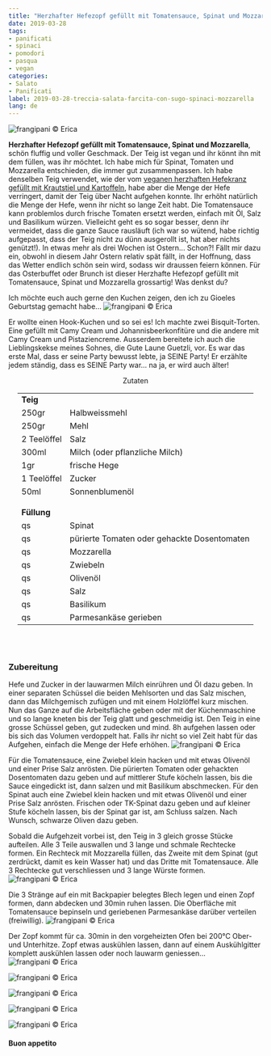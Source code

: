 ```yaml
---
title: "Herzhafter Hefezopf gefüllt mit Tomatensauce, Spinat und Mozzarella"
date: 2019-03-28
tags:
- panificati
- spinaci
- pomodori
- pasqua
- vegan
categories:
- Salato
- Panificati
label: 2019-03-28-treccia-salata-farcita-con-sugo-spinaci-mozzarella
lang: de
---
```

![](../2019-03-28-treccia-salata-farcita-con-salsa-al-pomodoro-spinaci-mozzarella/header.jpeg "frangipani © Erica")

**Herzhafter Hefezopf gefüllt mit Tomatensauce, Spinat und Mozzarella**, schön fluffig und voller Geschmack. Der Teig ist vegan und ihr könnt ihn mit dem füllen, was ihr möchtet. Ich habe mich für Spinat, Tomaten und Mozzarella entschieden, die immer gut zusammenpassen. Ich habe denselben Teig verwendet, wie der vom <a href="https://frangipani.raiano.ch/2016-09-26-pan-brioche-farcito-de/" target="_blank">veganen herzhaften Hefekranz gefüllt mit Krautstiel und Kartoffeln</a>, habe aber die Menge der Hefe verringert, damit der Teig über Nacht aufgehen konnte. Ihr erhöht natürlich die Menge der Hefe, wenn ihr nicht so lange Zeit habt. Die Tomatensauce kann problemlos durch frische Tomaten ersetzt werden, einfach mit Öl, Salz und Basilikum würzen. Vielleicht geht es so sogar besser, denn ihr vermeidet, dass die ganze Sauce rausläuft (ich war so wütend, habe richtig aufgepasst, dass der Teig nicht zu dünn ausgerollt ist, hat aber nichts genützt!). In etwas mehr als drei Wochen ist Ostern... Schon?! Fällt mir dazu ein, obwohl in diesem Jahr Ostern relativ spät fällt, in der Hoffnung, dass das Wetter endlich schön sein wird, sodass wir draussen feiern können. Für das Osterbuffet oder Brunch ist dieser Herzhafte Hefezopf gefüllt mit Tomatensauce, Spinat und Mozzarella grossartig! Was denkst du?

Ich möchte euch auch gerne den Kuchen zeigen, den ich zu Gioeles Geburtstag gemacht habe...
![](../2019-03-28-treccia-salata-farcita-con-salsa-al-pomodoro-spinaci-mozzarella/tortagioele.jpeg "frangipani © Erica")

Er wollte einen Hook-Kuchen und so sei es! Ich machte zwei Bisquit-Torten. Eine gefüllt mit Camy Cream und Johannisbeerkonfitüre und die andere mit Camy Cream und Pistaziencreme. Ausserdem bereitete ich auch die Lieblingskekse meines Sohnes, die Gute Laune Guetzli, vor. Es war das erste Mal, dass er seine Party bewusst lebte, ja SEINE Party! Er erzählte jedem ständig, dass es SEINE Party war... na ja, er wird auch älter!

<div id="wrapper" style="text-align: center">
  <div id="yourdiv" style="display: inline-block;">
    <div class="ingredients" itemscope itemtype="http://schema.org/Recipe">
      <span itemprop="name" style="display:none;">Herzhafter Hefezopf gefüllt mit Tomatensauce, Spinat und Mozzarella</span>
      <span itemprop="recipeCategory" style="display:none;">Herzhaftes</span>
      <img itemprop="image" style="display:none;" class="ignore-gallery-item" src="../2019-03-28-treccia-salata-farcita-con-salsa-al-pomodoro-spinaci-mozzarella/header.jpeg"/>
      <span itemprop="author" style="display:none;">Erica Raiano</span>
      <span itemprop="description" style="display:none;">Herzhafter Hefezopf gefüllt mit Tomatensauce, Spinat und Mozzarella, schön fluffig und voller Geschmack. Der Teig ist vegan und ihr könnt ihn mit dem füllen, was ihr möchtet.</span>
      <div class="ingredients-title">Zutaten</div>
      <table>
        <tbody>
          <tr>
            <td colspan="2"><b>Teig</b></td>
          </tr>
          <tr itemprop="recipeIngredient">
            <td>250gr</td>
            <td>Halbweissmehl</td>
          </tr>
          <tr itemprop="recipeIngredient">
            <td>250gr</td>
            <td>Mehl</td>
          </tr>
          <tr itemprop="recipeIngredient">
            <td>2 Teelöffel</td>
            <td>Salz</td>
          </tr>
          <tr itemprop="recipeIngredient">
            <td>300ml</td>
            <td>Milch (oder pflanzliche Milch)</td>
          </tr>
          <tr itemprop="recipeIngredient">
            <td>1gr</td>
            <td>frische Hege</td>
          </tr>
          <tr itemprop="recipeIngredient">
            <td>1 Teelöffel</td>
            <td>Zucker</td>
          </tr>
          <tr itemprop="recipeIngredient">
            <td>50ml</td>
            <td>Sonnenblumenöl</td>
          </tr>
          <tr style="height: 15px;"></tr>
          <tr>          
            <td colspan="2"><b>Füllung</b></td>
          </tr>
          <tr itemprop="recipeIngredient">
            <td>qs</td>
            <td>Spinat</td>
          </tr>
          <tr itemprop="recipeIngredient">
            <td>qs</td>
            <td>pürierte Tomaten oder gehackte Dosentomaten</td>
          </tr>
          <tr itemprop="recipeIngredient">
            <td>qs</td>
            <td>Mozzarella</td>
          </tr>
          <tr itemprop="recipeIngredient">
            <td>qs</td>
            <td>Zwiebeln</td>
          </tr>
          <tr itemprop="recipeIngredient">
            <td>qs</td>
            <td>Olivenöl</td>
          </tr>
          <tr itemprop="recipeIngredient">
            <td>qs</td>
            <td>Salz</td>
          </tr>
          <tr itemprop="recipeIngredient">
            <td>qs</td>
            <td>Basilikum</td>
          </tr>
          <tr itemprop="recipeIngredient">
            <td>qs</td>
            <td>Parmesankäse gerieben</td>  
          </tr>
        </tbody>
      </table>
      <br></br>
    </div>
  </div>
</div>


<h3>
  <font color="grey">
    <i class="fa fa-cogs"></i>
  </font> Zubereitung
</h3>

Hefe und Zucker in der lauwarmen Milch einrühren und Öl dazu geben. In einer separaten Schüssel die beiden Mehlsorten und das Salz mischen, dann das Milchgemisch zufügen und mit einem Holzlöffel kurz mischen. Nun das Ganze auf die Arbeitsfläche geben oder mit der Küchenmaschine und so lange kneten bis der Teig glatt und geschmeidig ist. Den Teig in eine grosse Schüssel geben, gut zudecken und mind. 8h aufgehen lassen oder bis sich das Volumen verdoppelt hat. Falls ihr nicht so viel Zeit habt für das Aufgehen, einfach die Menge der Hefe erhöhen.
![](../2019-03-28-treccia-salata-farcita-con-salsa-al-pomodoro-spinaci-mozzarella/impasto.jpeg "frangipani © Erica")

Für die Tomatensauce, eine Zwiebel klein hacken und mit etwas Olivenöl und einer Prise Salz anrösten. Die pürierten Tomaten oder gehackten Dosentomaten dazu geben und auf mittlerer Stufe köcheln lassen, bis die Sauce eingedickt ist, dann salzen und mit Basilikum abschmecken. Für den Spinat auch eine Zwiebel klein hacken und mit etwas Olivenöl und einer Prise Salz anrösten. Frischen oder TK-Spinat dazu geben und auf kleiner Stufe köcheln lassen, bis der Spinat gar ist, am Schluss salzen. Nach Wunsch, schwarze Oliven dazu geben.

Sobald die Aufgehzeit vorbei ist, den Teig in 3 gleich grosse Stücke aufteilen. Alle 3 Teile auswallen und 3 lange und schmale Rechtecke formen. Ein Rechteck mit Mozzarella füllen, das Zweite mit dem Spinat (gut zerdrückt, damit es kein Wasser hat) und das Dritte mit Tomatensauce. Alle 3 Rechtecke gut verschliessen und 3 lange Würste formen.
![](../2019-03-28-treccia-salata-farcita-con-salsa-al-pomodoro-spinaci-mozzarella/treccia.jpeg "frangipani © Erica")

Die 3 Stränge auf ein mit Backpapier belegtes Blech legen und einen Zopf formen, dann abdecken und 30min ruhen lassen. Die Oberfläche mit Tomatensauce bepinseln und geriebenen Parmesankäse darüber verteilen (freiwillig).
![](../2019-03-28-treccia-salata-farcita-con-salsa-al-pomodoro-spinaci-mozzarella/teglia.jpeg "frangipani © Erica")

Der Zopf kommt für ca. 30min in den vorgeheizten Ofen bei 200°C Ober- und Unterhitze. Zopf etwas auskühlen lassen, dann auf einem Auskühlgitter komplett auskühlen lassen oder noch lauwarm geniessen...
![](../2019-03-28-treccia-salata-farcita-con-salsa-al-pomodoro-spinaci-mozzarella/risultato1.jpeg "frangipani © Erica")

![](../2019-03-28-treccia-salata-farcita-con-salsa-al-pomodoro-spinaci-mozzarella/risultato2.jpeg "frangipani © Erica")

![](../2019-03-28-treccia-salata-farcita-con-salsa-al-pomodoro-spinaci-mozzarella/risultato3.jpeg "frangipani © Erica")

![](../2019-03-28-treccia-salata-farcita-con-salsa-al-pomodoro-spinaci-mozzarella/risultato4.jpeg "frangipani © Erica")

![](../2019-03-28-treccia-salata-farcita-con-salsa-al-pomodoro-spinaci-mozzarella/risultato5.jpeg "frangipani © Erica")

<h4>Buon appetito
  <font color="red">
    <i class="fa fa-smile-o"></i>
  </font>
</h4>
